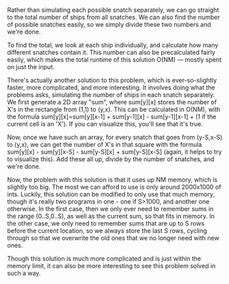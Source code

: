 Rather than simulating each possible snatch separately, we can go straight to the total number of ships from all snatches. 
We can also find the number of possible snatches easily, so we simply divide these two numbers and we're done.

To find the total, we look at each ship individually, and calculate how many different snatches contain it. 
This number can also be precalculated fairly easily, which makes the total runtime of this solution O(NM) — mostly spent on just the input.

There's actually another solution to this problem, which is ever-so-slightly faster, more complicated, and more interesting. 
It involves doing what the problems asks, simulating the number of ships in each snatch separately. We first generate a 2D array "sum", 
where sum[y][x] stores the number of X's in the rectangle from (1,1) to (y,x). This can be calculated in O(NM), 
with the formula sum[y][x]=sum[y][x-1] + sum[y-1][x] - sum[y-1][x-1] + (1 if the current cell is an 'X'). If you can visualize this, 
you'll see that it's true.

Now, once we have such an array, for every snatch that goes from (y-S,x-S) to (y,x), we can get the number of X's in that square with the 
formula sum[y][x] - sum[y][x-S] - sum[y-S][x] + sum[y-S][x-S] (again, it helps to try to visualize this). Add these all up, 
divide by the number of snatches, and we're done.

Now, the problem with this solution is that it uses up NM memory, which is slightly too big. The most we can afford to use is only around 
2000x1000 of ints. Luckily, this solution can be modified to only use that much memory, though it's really two programs in one - one if 
S>1000, and another one otherwise. In the first case, then we only ever need to remember sums in the range (0..S,0..S), as well as the 
current sum, so that fits in memory. In the other case, we only need to remember sums that are up to S rows before the current location, 
so we always store the last S rows, cycling through so that we overwrite the old ones that we no longer need with new ones.

Though this solution is much more complicated and is just within the memory limit, it can also be more interesting to see this problem 
solved in such a way.
